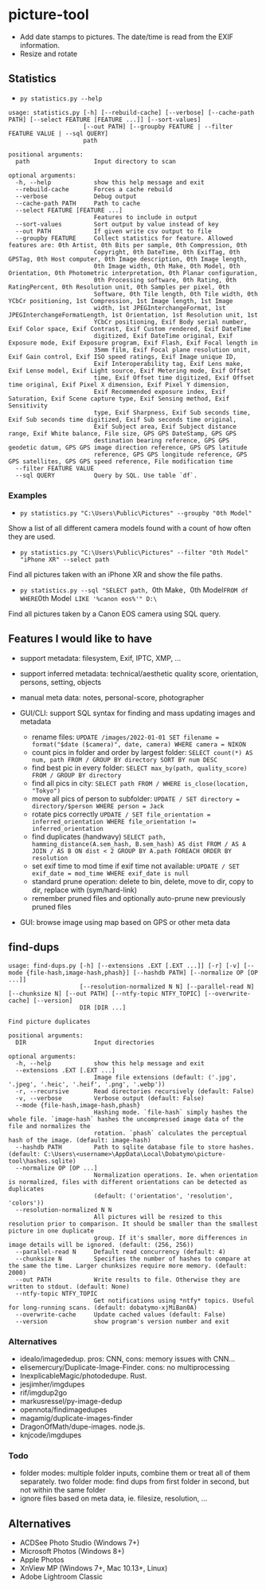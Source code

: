 # picture-tool

- Add date stamps to pictures. The date/time is read from the EXIF information.
- Resize and rotate

## Statistics

- `py statistics.py --help`
```
usage: statistics.py [-h] [--rebuild-cache] [--verbose] [--cache-path PATH] [--select FEATURE [FEATURE ...]] [--sort-values]
                     [--out PATH] [--groupby FEATURE | --filter FEATURE VALUE | --sql QUERY]
                     path

positional arguments:
  path                  Input directory to scan

optional arguments:
  -h, --help            show this help message and exit
  --rebuild-cache       Forces a cache rebuild
  --verbose             Debug output
  --cache-path PATH     Path to cache
  --select FEATURE [FEATURE ...]
                        Features to include in output
  --sort-values         Sort output by value instead of key
  --out PATH            If given write csv output to file
  --groupby FEATURE     Collect statistics for feature. Allowed features are: 0th Artist, 0th Bits per sample, 0th Compression, 0th
                        Copyright, 0th DateTime, 0th ExifTag, 0th GPSTag, 0th Host computer, 0th Image description, 0th Image length,
                        0th Image width, 0th Make, 0th Model, 0th Orientation, 0th Photometric interpretation, 0th Planar configuration,
                        0th Processing software, 0th Rating, 0th RatingPercent, 0th Resolution unit, 0th Samples per pixel, 0th
                        Software, 0th Tile length, 0th Tile width, 0th YCbCr positioning, 1st Compression, 1st Image length, 1st Image
                        width, 1st JPEGInterchangeFormat, 1st JPEGInterchangeFormatLength, 1st Orientation, 1st Resolution unit, 1st
                        YCbCr positioning, Exif Body serial number, Exif Color space, Exif Contrast, Exif Custom rendered, Exif DateTime
                        digitized, Exif DateTime original, Exif Exposure mode, Exif Exposure program, Exif Flash, Exif Focal length in
                        35mm film, Exif Focal plane resolution unit, Exif Gain control, Exif ISO speed ratings, Exif Image unique ID,
                        Exif Interoperability tag, Exif Lens make, Exif Lense model, Exif Light source, Exif Metering mode, Exif Offset
                        time, Exif Offset time digitized, Exif Offset time original, Exif Pixel X dimension, Exif Pixel Y dimension,
                        Exif Recommended exposure index, Exif Saturation, Exif Scene capture type, Exif Sensing method, Exif Sensitivity
                        type, Exif Sharpness, Exif Sub seconds time, Exif Sub seconds time digitized, Exif Sub seconds time original,
                        Exif Subject area, Exif Subject distance range, Exif White balance, File size, GPS GPS DateStamp, GPS GPS
                        destination bearing reference, GPS GPS geodetic datum, GPS GPS image direction reference, GPS GPS latitude
                        reference, GPS GPS longitude reference, GPS GPS satellites, GPS GPS speed reference, File modification time
  --filter FEATURE VALUE
  --sql QUERY           Query by SQL. Use table `df`.
```

### Examples

- `py statistics.py "C:\Users\Public\Pictures" --groupby "0th Model"`

Show a list of all different camera models found with a count of how often they are used.

- `py statistics.py "C:\Users\Public\Pictures" --filter "0th Model" "iPhone XR" --select path`

Find all pictures taken with an iPhone XR and show the file paths.

- `py statistics.py --sql "SELECT path, `0th Make`, `0th Model` FROM df WHERE `0th Model` LIKE '%canon eos%'" D:\`

Find all pictures taken by a Canon EOS camera using SQL query.

## Features I would like to have

- support metadata: filesystem, Exif, IPTC, XMP, ...
- support inferred metadata: technical/aesthetic quality score, orientation, persons, setting, objects
- manual meta data: notes, personal-score, photographer

- GUI/CLI: support SQL syntax for finding and mass updating images and metadata
	- rename files: `UPDATE /images/2022-01-01 SET filename = format("$date ($camera)", date, camera) WHERE camera = NIKON`
	- count pics in folder and order by largest folder: `SELECT count(*) AS num, path FROM / GROUP BY directory SORT BY num DESC`
	- find best pic in every folder: `SELECT max_by(path, quality_score) FROM / GROUP BY directory`
	- find all pics in city: `SELECT path FROM / WHERE is_close(location, "Tokyo")`
	- move all pics of person to subfolder: `UPDATE / SET directory = directory/$person WHERE person = Jack`
	- rotate pics correctly `UPDATE / SET file_orientation = inferred_orientation WHERE file_orientation != inferred_orientation`
	- find duplicates (handwavy) `SELECT path, hamming_distance(A.sem_hash, B.sem_hash) AS dist FROM / AS A JOIN / AS B ON dist < 2 GROUP BY A.path FOREACH ORDER BY resolution`
	- set exif time to mod time if exif time not available: `UPDATE / SET exif_date = mod_time WHERE exif_date is null`
	- standard prune operation: delete to bin, delete, move to dir, copy to dir, replace with (sym/hard-link)
	- remember pruned files and optionally auto-prune new previously pruned files
- GUI: browse image using map based on GPS or other meta data

## find-dups

```
usage: find-dups.py [-h] [--extensions .EXT [.EXT ...]] [-r] [-v] [--mode {file-hash,image-hash,phash}] [--hashdb PATH] [--normalize OP [OP ...]]
                    [--resolution-normalized N N] [--parallel-read N] [--chunksize N] [--out PATH] [--ntfy-topic NTFY_TOPIC] [--overwrite-cache] [--version]
                    DIR [DIR ...]

Find picture duplicates

positional arguments:
  DIR                   Input directories

optional arguments:
  -h, --help            show this help message and exit
  --extensions .EXT [.EXT ...]
                        Image file extensions (default: ('.jpg', '.jpeg', '.heic', '.heif', '.png', '.webp'))
  -r, --recursive       Read directories recursively (default: False)
  -v, --verbose         Verbose output (default: False)
  --mode {file-hash,image-hash,phash}
                        Hashing mode. `file-hash` simply hashes the whole file. `image-hash` hashes the uncompressed image data of the file and normalizes the
                        rotation. `phash` calculates the perceptual hash of the image. (default: image-hash)
  --hashdb PATH         Path to sqlite database file to store hashes. (default: C:\Users\<username>\AppData\Local\Dobatymo\picture-tool\hashes.sqlite)
  --normalize OP [OP ...]
                        Normalization operations. Ie. when orientation is normalized, files with different orientations can be detected as duplicates
                        (default: ('orientation', 'resolution', 'colors'))
  --resolution-normalized N N
                        All pictures will be resized to this resolution prior to comparison. It should be smaller than the smallest picture in one duplicate
                        group. If it's smaller, more differences in image details will be ignored. (default: (256, 256))
  --parallel-read N     Default read concurrency (default: 4)
  --chunksize N         Specifies the number of hashes to compare at the same the time. Larger chunksizes require more memory. (default: 2000)
  --out PATH            Write results to file. Otherwise they are written to stdout. (default: None)
  --ntfy-topic NTFY_TOPIC
                        Get notifications using *ntfy* topics. Useful for long-running scans. (default: dobatymo-xjMiBan0A)
  --overwrite-cache     Update cached values (default: False)
  --version             show program's version number and exit
```

### Alternatives
- idealo/imagededup. pros: CNN, cons: memory issues with CNN...
- elisemercury/Duplicate-Image-Finder. cons: no multiprocessing
- InexplicableMagic/photodedupe. Rust.
- jesjimher/imgdupes
- rif/imgdup2go
- markusressel/py-image-dedup
- opennota/findimagedupes
- magamig/duplicate-images-finder
- DragonOfMath/dupe-images. node.js.
- knjcode/imgdupes

### Todo
- folder modes: multiple folder inputs, combine them  or treat all of them separately. two folder mode: find dups from first folder in second, but not within the same folder
- ignore files based on meta data, ie. filesize, resolution, ...

## Alternatives
- ACDSee Photo Studio (Windows 7+)
- Microsoft Photos (Windows 8+)
- Apple Photos
- XnView MP (Windows 7+, Mac 10.13+, Linux)
- Adobe Lightroom Classic
